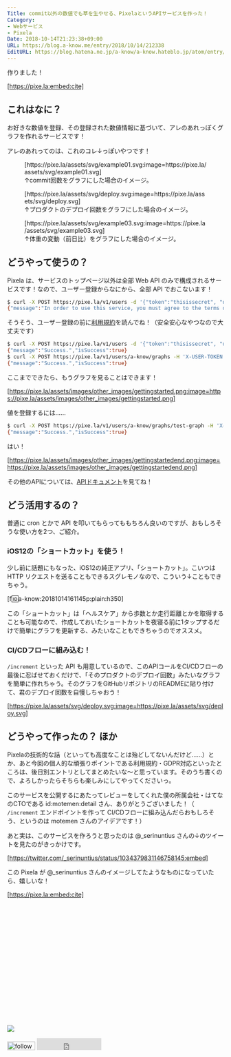```yaml
---
Title: commit以外の数値でも草を生やせる、PixelaというAPIサービスを作った！
Category:
- Webサービス
- Pixela
Date: 2018-10-14T21:23:38+09:00
URL: https://blog.a-know.me/entry/2018/10/14/212338
EditURL: https://blog.hatena.ne.jp/a-know/a-know.hateblo.jp/atom/entry/10257846132653043614
---
```


作りました！



[https://pixe.la:embed:cite]



<!-- more -->



## これはなに？
お好きな数値を登録、その登録された数値情報に基づいて、アレのあれっぽくグラフを作れるサービスです！


アレのあれってのは、これのコレ↓っぽいやつです！


<figure class="figure-image figure-image-fotolife" title="↑commit回数をグラフにした場合のイメージ。">[https://pixe.la/assets/svg/example01.svg:image=https://pixe.la/assets/svg/example01.svg]<figcaption>↑commit回数をグラフにした場合のイメージ。</figcaption></figure>


<figure class="figure-image figure-image-fotolife" title="↑プロダクトのデプロイ回数をグラフにした場合のイメージ。">[https://pixe.la/assets/svg/deploy.svg:image=https://pixe.la/assets/svg/deploy.svg]<figcaption>↑プロダクトのデプロイ回数をグラフにした場合のイメージ。</figcaption></figure>


<figure class="figure-image figure-image-fotolife" title="↑体重の変動（前日比）をグラフにした場合のイメージ。">[https://pixe.la/assets/svg/example03.svg:image=https://pixe.la/assets/svg/example03.svg]<figcaption>↑体重の変動（前日比）をグラフにした場合のイメージ。</figcaption></figure>


## どうやって使うの？
Pixela は、サービスのトップページ以外は全部 Web API のみで構成されるサービスです！なので、ユーザー登録からなにから、全部 API でおこないます！

```sh
$ curl -X POST https://pixe.la/v1/users -d '{"token":"thisissecret", "username":"a-know", "agreeTermsOfService":"no", "notMinor":"yes"}'
{"message":"In order to use this service, you must agree to the terms of service. Japanese version terms of service: https://gist.github.com/a-know/325714a8376e0f495f030bb59a2af5fd , English version terms of service: https://gist.github.com/a-know/3307b6c562a73b5d6782974d766497e4 .","isSuccess":false}
```

そうそう、ユーザー登録の前に[利用規約](https://gist.github.com/a-know/325714a8376e0f495f030bb59a2af5fd)を読んでね！（安全安心なやつなので大丈夫です）

```sh
$ curl -X POST https://pixe.la/v1/users -d '{"token":"thisissecret", "username":"a-know", "agreeTermsOfService":"yes", "notMinor":"yes"}'
{"message":"Success.","isSuccess":true}
$ curl -X POST https://pixe.la/v1/users/a-know/graphs -H 'X-USER-TOKEN:thisissecret' -d '{"id":"test-graph","name":"graph-name","unit":"commit","type":"int","color":"shibafu"}'
{"message":"Success.","isSuccess":true}
```

ここまでできたら、もうグラフを見ることはできます！



[https://pixe.la/assets/images/other_images/gettingstarted.png:image=https://pixe.la/assets/images/other_images/gettingstarted.png]




値を登録するには......

```sh
$ curl -X POST https://pixe.la/v1/users/a-know/graphs/test-graph -H 'X-USER-TOKEN:thisissecret' -d '{"date":"20180915","quantity":"5"}'
{"message":"Success.","isSuccess":true}
```

はい！



[https://pixe.la/assets/images/other_images/gettingstartedend.png:image=https://pixe.la/assets/images/other_images/gettingstartedend.png]


その他のAPIについては、[APIドキュメント](https://pixe.la/#api-user)を見てね！


## どう活用するの？
普通に cron とかで API を叩いてもらってももちろん良いのですが、おもしろそうな使い方を2つ、ご紹介。

### iOS12の「ショートカット」を使う！
少し前に話題にもなった、iOS12の純正アプリ、「ショートカット」。こいつは HTTP リクエストを送ることもできるスグレモノなので、こういう↓こともできちゃう。

[f:id:a-know:20181014161145p:plain:h350]

この「ショートカット」は「ヘルスケア」から歩数とか走行距離とかを取得することも可能なので、作成しておいたショートカットを夜寝る前に1タップするだけで簡単にグラフを更新する、みたいなこともできちゃうのでオススメ。


### CI/CDフローに組み込む！
`/increment` といった API も用意しているので、このAPIコールをCI/CDフローの最後に忍ばせておくだけで、「そのプロダクトのデプロイ回数」みたいなグラフを簡単に作れちゃう。そのグラフをGitHubリポジトリのREADMEに貼り付けて、君のデプロイ回数を自慢しちゃおう！



[https://pixe.la/assets/svg/deploy.svg:image=https://pixe.la/assets/svg/deploy.svg]




## どうやって作ったの？ ほか
Pixelaの技術的な話（といっても高度なことは殆どしてないんだけど......）とか、あと今回の個人的な頑張りポイントである利用規約・GDPR対応といったところは、後日別エントリとしてまとめたいな〜と思っています。そのうち書くので、よろしかったらそちらも楽しみにしてやってくださいっ。


このサービスを公開するにあたってレビューをしてくれた僕の所属会社・はてなのCTOである id:motemen:detail さん、ありがとうございました！（ `/increment` エンドポイントを作って CI/CDフローに組み込んだらおもしろそう、というのは motemen さんのアイデアです！）


あと実は、このサービスを作ろうと思ったのは @_serinuntius さんの↓のツイートを見たのがきっかけです。



[https://twitter.com/_serinuntius/status/1034379831146758145:embed]


この Pixela が @_serinuntius さんのイメージしてたようなものになっていたら、嬉しいな！


[https://pixe.la:embed:cite]


<div>
<br>
<script async src="//pagead2.googlesyndication.com/pagead/js/adsbygoogle.js"></script>
<!-- article-bottom2 -->
<ins class="adsbygoogle"
     style="display:inline-block;width:300px;height:250px"
     data-ad-client="ca-pub-3463034538369189"
     data-ad-slot="5274552934"></ins>
<script>
(adsbygoogle = window.adsbygoogle || []).push({});
</script>

<a href="https://bit.ly/pixe-la" target='blank' rel="nofollow"><img src="https://cdn-ak.f.st-hatena.com/images/fotolife/a/a-know/20181026/20181026091953.png"></a>
<br>
</div>

<div>
<a href='https://cloud.feedly.com/#subscription%2Ffeed%2Fhttp%3A%2F%2Fblog.a-know.me%2Ffeed'  target='blank'><img id='feedlyFollow' src='https://s3.feedly.com/img/follows/feedly-follow-rectangle-volume-small_2x.png' alt='follow us in feedly' width='65' height='20'></a>



<iframe src="https://blog.hatena.ne.jp/a-know/a-know.hateblo.jp/subscribe/iframe" allowtransparency="true" frameborder="0" scrolling="no" width="150" height="28"></iframe>
</div>


<script src="https://moshi-moshi.moshimo.works/moshimoshi/a_know_blog/2018-10-14-212338?title=commit%e4%bb%a5%e5%a4%96%e3%81%ae%e6%95%b0%e5%80%a4%e3%81%a7%e3%82%82%e8%8d%89%e3%82%92%e7%94%9f%e3%82%84%e3%81%9b%e3%82%8b%e3%80%81Pixela%e3%81%a8%e3%81%84%e3%81%86API%e3%82%b5%e3%83%bc%e3%83%93%e3%82%b9%e3%82%92%e4%bd%9c%e3%81%a3%e3%81%9f%ef%bc%81"></script>
